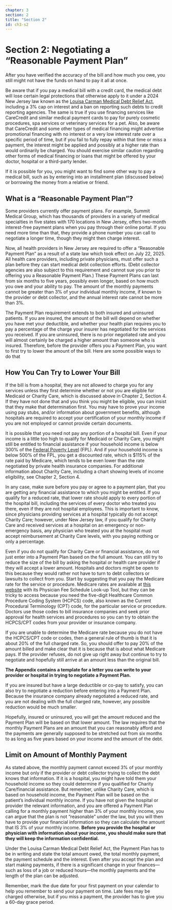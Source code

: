 ```yaml
---
chapter: 3
section: 2
title: "Section 2"
id: ch3-s2
---
```


# Section 2: Negotiating a “Reasonable Payment Plan”

After you have verified the accuracy of the bill and how much you owe, you still might not have the funds on hand to pay it all at once.

Be aware that if you pay a medical bill with a credit card, the medical debt will lose certain legal protections that otherwise apply to it under a 2024 New Jersey law known as the [Louisa Carman Medical Debt Relief Act](https://pub.njleg.state.nj.us/Bills/2024/PL24/48_.PDF), including a 3% cap on interest and a ban on reporting such debts to credit reporting agencies. The same is true if you use financing services like CareCredit and similar medical payment cards to pay for purely cosmetic procedures, spa services or veterinary services for a pet. Also, be aware that CareCredit and some other types of medical financing might advertise promotional financing with no interest or a very low interest rate over a specific period of time, but if you fail to fully repay within that time or miss a payment, the interest might be applied and possibly at a higher rate than would ordinarily be charged. You should exercise similar caution regarding other forms of medical financing or loans that might be offered by your doctor, hospital or a third-party lender.

If it is possible for you, you might want to find some other way to pay a medical bill, such as by entering into an installment plan (discussed below) or borrowing the money from a relative or friend.

## What is a “Reasonable Payment Plan”?

Some providers currently offer payment plans. For example, Summit Medical Group, which has thousands of providers in a variety of medical specialties in five states with 170 locations in
New Jersey, offers two-month interest-free payment plans when you pay through their online
portal. If you need more time than that, they provide a phone number you can call to negotiate a longer time, though they might then charge interest.

Now, all health providers in New Jersey are required to offer a “Reasonable Payment Plan” as a result of a state law which took effect on July 22, 2025. All health care providers, including private physicians, must offer such a plan before they can start medical debt collection efforts. (Debt collector agencies are also subject to this requirement and cannot sue you prior to offering you a Reasonable Payment Plan.) These Payment Plans can last from six months to five years, possibly even longer, based on how much you owe and your ability to pay. The amount of the monthly payments cannot be greater than 3% of your individual monthly income, if known to the provider or debt collector, and the annual interest rate cannot be more than 3%.

The Payment Plan requirement extends to both insured and uninsured patients. If you are insured, the amount of the bill will depend on whether you have met your deductible, and whether your health plan requires you to pay a percentage of the charge your insurer has negotiated for the services you received. If you are uninsured, there is no prior negotiated rate and you will almost certainly be charged a higher amount than someone who is insured. Therefore, before the provider offers you a Payment Plan, you want to first try to lower the amount of the bill. Here are some possible ways to do that

## How You Can Try to Lower Your Bill

If the bill is from a hospital, they are not allowed to charge you for any services unless they first determine whether or not you are eligible for Medicaid or Charity Care, which is discussed above in Chapter 2, Section 4. If they have not done that and you think you might be eligible, you can insist that they make that determination first. You may have to prove your income using pay stubs, and/or information about government benefits, although hospitals are required to accept your certification of your monthly income if you are not employed or cannot provide certain documents.

It is possible that you need not pay any portion of a hospital bill. Even if your income is a little too high to qualify for Medicaid or Charity Care, you might still be entitled to financial assistance if your household income is below 300% of the [Federal Poverty Level](https://aspe.hhs.gov/topics/poverty-economic-mobility/poverty-guidelines) (FPL). And if your household income is below 500% of the FPL, you get a discounted rate, which is $115% of the rate paid by Medicare, which tends to be even lower than the rate negotiated by private health insurance companies. For additional information about Charity Care, including a chart showing levels of income eligibility, see Chapter 2, Section 4.

In any case, make sure before you pay or agree to a payment plan, that you are getting any financial assistance to which you might be entitled. If you qualify for a reduced rate, that lower rate should apply to every portion of the hospital bill, including the services of every doctor who treated you there, even if they are not hospital employees. This is important to know, since physicians providing services at a hospital typically do not accept Charity Care; however, under New Jersey law, if you qualify for Charity Care and received services at a hospital on an emergency or non-emergency basis, any physician who treated you at the hospital must accept reimbursement at Charity Care levels, with you paying nothing or only a percentage.

Even if you do not qualify for Charity Care or financial assistance, do not just enter into a Payment Plan based on the full amount. You can still try to reduce the size of the bill by asking the hospital or health care provider if they will accept a lower amount. Hospitals and doctors might be open to this because they would rather not have to turn to debt collectors or lawsuits to collect from you. Start by suggesting that you pay the Medicare rate for the service or procedure. Medicare rates are available at [this website](https://www.cms.gov/medicare/physician-fee-schedule/search/overview) with its Physician Fee Schedule Look-up Tool, but they can be tricky to access because you need the five-digit Healthcare Common Procedure Coding System (HCPCS) code, also known as the Current Procedural Terminology (CPT) code, for the particular service or procedure. Doctors use those codes to bill insurance companies and seek prior approval for health services and procedures so you can try to obtain the HCPCS/CPT codes from your provider or insurance company.

If you are unable to determine the Medicare rate because you do not have the HCPCS/CPT code or codes, then a general rule of thumb is that it is about 20% of the full charged rate. So, you should offer to pay 20% of the amount billed and make clear that it is because that is about what Medicare pays. If the provider refuses, do not give up right away but continue to try to negotiate and hopefully still arrive at an amount less than the original bill.

**The Appendix contains a template for a letter you can write to your provider or hospital in trying to negotiate a Payment Plan.**

If you are insured but have a large deductible or co-pay to satisfy, you can also try to negotiate a reduction before entering into a Payment Plan. Because the insurance company already negotiated a reduced rate, and you are not dealing with the full charged rate, however, any possible reduction would be much smaller.

Hopefully, insured or uninsured, you will get the amount reduced and the Payment Plan will be based on that lower amount. The law requires that the monthly Payment Plans are an amount that you can reasonably afford and the payments are generally supposed to be stretched out from six months to as long as five years based on your income and the amount of the debt.

## Limit on Amount of Monthly Payment

As stated above, the monthly payment cannot exceed 3% of your monthly income but only if the provider or debt collector trying to collect the debt knows that information. If it is a hospital, you might have told them your household income so they could determine if you qualified for Charity Care/financial assistance. But remember, unlike Charity Care, which is based on household income, the Payment Plan will be based on the patient’s individual monthly income. If you have not given the hospital or provider the relevant information, and you are offered a Payment Plan calling for a monthly payment higher than 3% of your monthly income, you can argue that the plan is not “reasonable” under the law, but you will then have to provide your financial information so they can calculate the amount that IS 3% of your monthly income. **Before you provide the hospital or physician with information about your income, you should make sure that they will keep the information confidential.**

Under the Louisa Carman Medical Debt Relief Act, the Payment Plan has to be in writing and state the total amount owed, the total monthly payment, the payment schedule and the interest. Even after you accept the plan and start making payments, if there is a significant change in your finances—such as loss of a job or reduced hours—the monthly payments and the length of the plan can be adjusted.

Remember, mark the due date for your first payment on your calendar to help you remember to send your payment on time. Late fees may be charged otherwise, but if you miss a payment, the provider has to give you a 60-day grace period.
